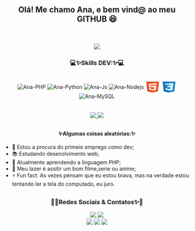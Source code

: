 <h2 align="center">Olá! Me chamo Ana, e bem vind@ ao meu GITHUB 😆
  
<br><img align="center" src="https://pa1.narvii.com/6217/3382e79d8e82e924032811483279e822d50c619d_hq.gif" height="100" margin="0"><br>
  
</h2>


<h3 align="center">💻✨Skills DEV:✨💻</h3><br>
<div align="center">
  <img align="center" alt="Ana-PHP" height="30" width="40" src="https://cdn.jsdelivr.net/gh/devicons/devicon/icons/php/php-plain.svg">
  <img align="center" alt="Ana-Python" height="30" width="40" src="https://cdn.jsdelivr.net/gh/devicons/devicon/icons/python/python-original.svg">
  <img align="center" alt="Ana-Js" height="30" width="40" src="https://cdn.jsdelivr.net/gh/devicons/devicon/icons/javascript/javascript-plain.svg">
  <img align="center" alt="Ana-Nodejs" height="30" width="40" src="https://cdn.jsdelivr.net/gh/devicons/devicon/icons/nodejs/nodejs-original.svg">
  <img align="center" alt="Ana-HTML" height="30" width="40" src="https://raw.githubusercontent.com/devicons/devicon/master/icons/html5/html5-original.svg">
  <img align="center" alt="Ana-CSS" height="30" width="40" src="https://raw.githubusercontent.com/devicons/devicon/master/icons/css3/css3-original.svg">
  <img align="center" alt="Ana-MySQL" height="30" width="40" src="https://cdn.jsdelivr.net/gh/devicons/devicon/icons/mysql/mysql-original.svg">
</div>
</br>
</br>  
<div align="center">
  <a href="https://github.com/kanashi00">
  <img height="160em" src="https://github-readme-stats.vercel.app/api?username=kanashi00&show_icons=true&theme=blue-green&hide=prs,contribs&count_private=true"/>
  <img height="160em" src="https://github-readme-stats.vercel.app/api/top-langs/?username=kanashi00&layout=compact&langs_count=7&theme=blue-green"/></a>
</div>

##
  
<h4 align="center">✨Algumas coisas aleatórias:✨</h4>

- 🔭 Estou a procura do primeio emprego como dev;
- 📚 Estudando desenolvimento web;
- 🧩 Atualmente aprendendo a linguagem PHP;
- 🎡 Meu lazer é assitir um bom filme,serie ou anime;
- ⚡ Fun fact: As vezes pensam que eu estou brava, mas na verdade estou tentando ler a tela do computado, eu juro.

##
<h3 align="center">📧✨Redes Sociais & Contatos✨📧</h3>
<div align="center"> 
  <a href="https://www.instagram.com/ana.paulahah/" target="_blank"><img src="https://img.shields.io/badge/Instagram-E4405F?style=for-the-badge&logo=instagram&logoColor=white" target="_blank"></a>
  <a href="https://www.linkedin.com/in/anapaulahah/" target="_blank"><img src="https://img.shields.io/badge/LinkedIn-0077B5?style=for-the-badge&logo=linkedin&logoColor=white" target="_blank"></a>
  </br>
 	<a href="mailto:anaa4197@gmail.com" target="_blank"><img src="https://img.shields.io/badge/Gmail-D14836?style=for-the-badge&logo=gmail&logoColor=white" target="_blank"></a>
  <a href="https://api.whatsapp.com/send?phone=5592981756017" target="_blank"><img src="https://img.shields.io/badge/WhatsApp-25D366?style=for-the-badge&logo=whatsapp&logoColor=white" target="_blank"></a>
  <a href="https://t.me/kanashi00" target="_blank"><img src="https://img.shields.io/badge/Telegram-2CA5E0?style=for-the-badge&logo=telegram&logoColor=white" target="_blank"></a>
</div>
